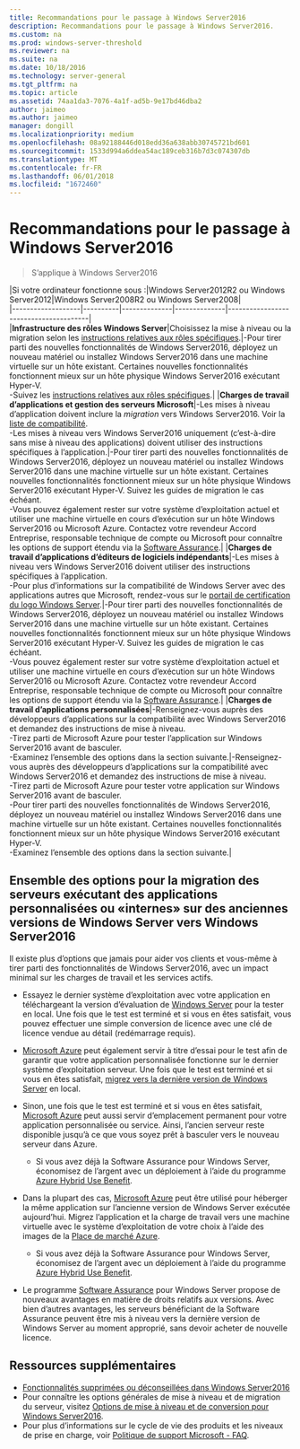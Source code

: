 ```yaml
---
title: Recommandations pour le passage à Windows Server2016
description: Recommandations pour le passage à Windows Server2016.
ms.custom: na
ms.prod: windows-server-threshold
ms.reviewer: na
ms.suite: na
ms.date: 10/18/2016
ms.technology: server-general
ms.tgt_pltfrm: na
ms.topic: article
ms.assetid: 74aa1da3-7076-4a1f-ad5b-9e17bd46dba2
author: jaimeo
ms.author: jaimeo
manager: dongill
ms.localizationpriority: medium
ms.openlocfilehash: 08a92188446d018edd36a638abb30745721bd601
ms.sourcegitcommit: 1533d994a6ddea54ac189ceb316b7d3c074307db
ms.translationtype: MT
ms.contentlocale: fr-FR
ms.lasthandoff: 06/01/2018
ms.locfileid: "1672460"
---
```

# <a name="recommendations-for-moving-to-windows-server-2016"></a>Recommandations pour le passage à Windows Server2016

>S’applique à Windows Server2016


|Si votre ordinateur fonctionne sous :|Windows Server2012R2 ou Windows Server2012|Windows Server2008R2 ou Windows Server2008|  
|-------------------|----------|--------------|--------------|---------------------------------------|  
|**Infrastructure des rôles Windows Server**|Choisissez la mise à niveau ou la migration selon les [instructions relatives aux rôles spécifiques](https://technet.microsoft.com/windowsserver/jj554790).|-Pour tirer parti des nouvelles fonctionnalités de Windows Server2016, déployez un nouveau matériel ou installez Windows Server2016 dans une machine virtuelle sur un hôte existant. Certaines nouvelles fonctionnalités fonctionnent mieux sur un hôte physique Windows Server2016 exécutant Hyper-V. <br>-Suivez les [instructions relatives aux rôles spécifiques](https://technet.microsoft.com/windowsserver/jj554790).|
|**Charges de travail d’applications et gestion des serveurs Microsoft**|-Les mises à niveau d’application doivent inclure la *migration* vers Windows Server2016. Voir la [liste de compatibilité](Server-Application-Compatibility.md). <br>-Les mises à niveau vers Windows Server2016 uniquement (c’est-à-dire sans mise à niveau des applications) doivent utiliser des instructions spécifiques à l’application.|-Pour tirer parti des nouvelles fonctionnalités de Windows Server2016, déployez un nouveau matériel ou installez Windows Server2016 dans une machine virtuelle sur un hôte existant. Certaines nouvelles fonctionnalités fonctionnent mieux sur un hôte physique Windows Server2016 exécutant Hyper-V. Suivez les guides de migration le cas échéant. <br>-Vous pouvez également rester sur votre système d’exploitation actuel et utiliser une machine virtuelle en cours d’exécution sur un hôte Windows Server2016 ou Microsoft Azure. Contactez votre revendeur Accord Entreprise, responsable technique de compte ou Microsoft pour connaître les options de support étendu via la [Software Assurance](https://www.microsoft.com/en-us/Licensing/licensing-programs/software-assurance-default.aspx).|
|**Charges de travail d’applications d’éditeurs de logiciels indépendants**|-Les mises à niveau vers Windows Server2016 doivent utiliser des instructions spécifiques à l’application. <br>-Pour plus d’informations sur la compatibilité de Windows Server avec des applications autres que Microsoft, rendez-vous sur le [portail de certification du logo Windows Server](https://msdn.microsoft.com/enterprisecloudcertified).|-Pour tirer parti des nouvelles fonctionnalités de Windows Server2016, déployez un nouveau matériel ou installez Windows Server2016 dans une machine virtuelle sur un hôte existant. Certaines nouvelles fonctionnalités fonctionnent mieux sur un hôte physique Windows Server2016 exécutant Hyper-V. Suivez les guides de migration le cas échéant. <br>-Vous pouvez également rester sur votre système d’exploitation actuel et utiliser une machine virtuelle en cours d’exécution sur un hôte Windows Server2016 ou Microsoft Azure. Contactez votre revendeur Accord Entreprise, responsable technique de compte ou Microsoft pour connaître les options de support étendu via la [Software Assurance](https://www.microsoft.com/en-us/Licensing/licensing-programs/software-assurance-default.aspx).|
|**Charges de travail d’applications personnalisées**|-Renseignez-vous auprès des développeurs d’applications sur la compatibilité avec Windows Server2016 et demandez des instructions de mise à niveau. <br>-Tirez parti de Microsoft Azure pour tester l’application sur Windows Server2016 avant de basculer. <br>-Examinez l’ensemble des options dans la section suivante.|-Renseignez-vous auprès des développeurs d’applications sur la compatibilité avec Windows Server2016 et demandez des instructions de mise à niveau. <br>-Tirez parti de Microsoft Azure pour tester votre application sur Windows Server2016 avant de basculer. <br>-Pour tirer parti des nouvelles fonctionnalités de Windows Server2016, déployez un nouveau matériel ou installez Windows Server2016 dans une machine virtuelle sur un hôte existant. Certaines nouvelles fonctionnalités fonctionnent mieux sur un hôte physique Windows Server2016 exécutant Hyper-V. <br>-Examinez l’ensemble des options dans la section suivante.|

## <a name="complete-options-for-moving-servers-running-custom-or-in-house-applications-on-older-versions-of-windows-server-to-windows-server-2016"></a>Ensemble des options pour la migration des serveurs exécutant des applications personnalisées ou «internes» sur des anciennes versions de Windows Server vers Windows Server2016

Il existe plus d’options que jamais pour aider vos clients et vous-même à tirer parti des fonctionnalités de Windows Server2016, avec un impact minimal sur les charges de travail et les services actifs.

- Essayez le dernier système d’exploitation avec votre application en téléchargeant la version d’évaluation de [Windows Server](https://www.microsoft.com/evalcenter/evaluate-windows-server-2016) pour la tester en local. Une fois que le test est terminé et si vous en êtes satisfait, vous pouvez effectuer une simple conversion de licence avec une clé de licence vendue au détail (redémarrage requis).

- [Microsoft Azure](https://azure.microsoft.com) peut également servir à titre d’essai pour le test afin de garantir que votre application personnalisée fonctionne sur le dernier système d’exploitation serveur. Une fois que le test est terminé et si vous en êtes satisfait, [migrez vers la dernière version de Windows Server](https://docs.microsoft.com/windows-server/get-started/installation-and-upgrade#upgrade) en local. 

- Sinon, une fois que le test est terminé et si vous en êtes satisfait, [Microsoft Azure](https://azure.microsoft.com) peut aussi servir d’emplacement permanent pour votre application personnalisée ou service. Ainsi, l’ancien serveur reste disponible jusqu’à ce que vous soyez prêt à basculer vers le nouveau serveur dans Azure.

    - Si vous avez déjà la Software Assurance pour Windows Server, économisez de l’argent avec un déploiement à l’aide du programme [Azure Hybrid Use Benefit](https://azure.microsoft.com/pricing/hybrid-use-benefit/). 

- Dans la plupart des cas, [Microsoft Azure](https://azure.microsoft.com) peut être utilisé pour héberger la même application sur l’ancienne version de Windows Server exécutée aujourd’hui. Migrez l’application et la charge de travail vers une machine virtuelle avec le système d’exploitation de votre choix à l’aide des images de la [Place de marché Azure](https://azure.microsoft.com/marketplace/).

    - Si vous avez déjà la Software Assurance pour Windows Server, économisez de l’argent avec un déploiement à l’aide du programme [Azure Hybrid Use Benefit](https://azure.microsoft.com/pricing/hybrid-use-benefit/). 

- Le programme [Software Assurance](https://www.microsoft.com/en-us/Licensing/licensing-programs/software-assurance-default.aspx) pour Windows Server propose de nouveaux avantages en matière de droits relatifs aux versions. Avec bien d’autres avantages, les serveurs bénéficiant de la Software Assurance peuvent être mis à niveau vers la dernière version de Windows Server au moment approprié, sans devoir acheter de nouvelle licence. 

## <a name="additional-resources"></a>Ressources supplémentaires

- [Fonctionnalités supprimées ou déconseillées dans Windows Server2016](deprecated-features.md)
- Pour connaître les options générales de mise à niveau et de migration du serveur, visitez [Options de mise à niveau et de conversion pour Windows Server2016](Supported-Upgrade-Paths.md).
- Pour plus d’informations sur le cycle de vie des produits et les niveaux de prise en charge, voir [Politique de support Microsoft - FAQ](https://support.microsoft.com/help/17140/support-lifecycle-policy-faq).

